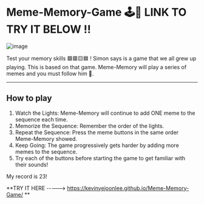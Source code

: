 # Meme-Memory-Game 🕹👾 LINK TO TRY IT BELOW !!

![image](https://github.com/kevinyejoonlee/Simon-Game/assets/73869929/0ac31a6a-aa17-4397-8d42-932e760d06f1)

Test your memory skills 🟩🟥🟨🟦 ! Simon says is a game that we all grew up playing. This is based on that game. Meme-Memory will play a series of memes and you must follow him 🕺.
<hr/>

## How to play
1. Watch the Lights: Meme-Memory will continue to add ONE meme to the sequence each time.
2. Memorize the Sequence: Remember the order of the lights.
3. Repeat the Sequence: Press the meme buttons in the same order Meme-Memory showed.
4. Keep Going: The game progressively gets harder by adding more memes to the sequence.
6. Try each of the buttons before starting the game to get familiar with their sounds!

My record is 23!


**TRY IT HERE -----> https://kevinyejoonlee.github.io/Meme-Memory-Game/
**


